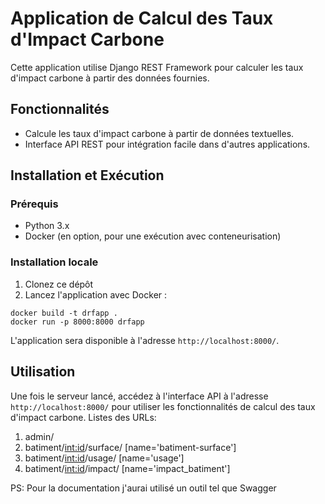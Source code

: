 # Application de Calcul des Taux d'Impact Carbone

Cette application utilise Django REST Framework pour calculer les taux d'impact carbone à partir des données fournies.

## Fonctionnalités

- Calcule les taux d'impact carbone à partir de données textuelles.
- Interface API REST pour intégration facile dans d'autres applications.
  
## Installation et Exécution

### Prérequis

- Python 3.x
- Docker (en option, pour une exécution avec conteneurisation)

### Installation locale

1. Clonez ce dépôt
2.  Lancez l'application avec Docker :
   ```
   docker build -t drfapp .
   docker run -p 8000:8000 drfapp
```
   
L'application sera disponible à l'adresse `http://localhost:8000/`.


## Utilisation

Une fois le serveur lancé, accédez à l'interface API à l'adresse `http://localhost:8000/` pour utiliser les fonctionnalités de calcul des taux d'impact carbone.
Listes des URLs:

1. admin/
2. batiment/<int:id>/surface/ [name='batiment-surface']
3. batiment/<int:id>/usage/ [name='usage']
4. batiment/<int:id>/impact/ [name='impact_batiment']


PS: Pour la documentation j'aurai utilisé un outil tel que Swagger


